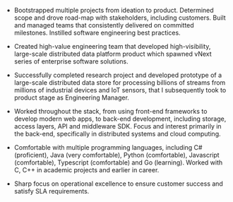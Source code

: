 - Bootstrapped multiple projects from ideation to product. Determined scope and drove road-map with stakeholders, including customers. Built and managed teams that consistently delivered on committed milestones. Instilled software engineering best practices.

- Created high-value engineering team that developed high-visibility, large-scale distributed data platform product which spawned vNext series of enterprise software solutions.

- Successfully completed research project and developed prototype of a large-scale distributed data store for processing billions of streams from millions of industrial devices and IoT sensors, that I subsequently took to product stage as Engineering Manager.

- Worked throughout the stack, from using front-end frameworks to develop modern web apps, to back-end development, including storage, access layers, API and middleware SDK. Focus and interest primarily in the back-end, specifically in distributed systems and cloud computing.

- Comfortable with multiple programming languages, including C# (proficient), Java (very comfortable), Python (comfortable), Javascript (comfortable), Typescript (comfortable) and Go (learning). Worked with C, C++ in academic projects and earlier in career.

- Sharp focus on operational excellence to ensure customer success and satisfy SLA requirements.
